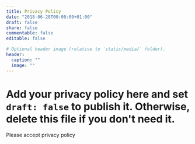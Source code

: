 ```yaml
---
title: Privacy Policy
date: "2018-06-28T00:00:00+01:00"
draft: false
share: false
commentable: false
editable: false

# Optional header image (relative to `static/media/` folder).
header:
  caption: ""
  image: ""
---
```


# Add your privacy policy here and set `draft: false` to publish it. Otherwise, delete this file if you don't need it.
Please accept privacy policy
